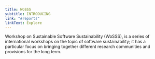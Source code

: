 ```yaml
---
title: WoSSS
subtitle: INTRODUCING
link: "#reports"
linkText: Explore
---
```

Workshop on Sustainable Software Sustainability (WoSSS), is a series of international workshops on the topic of software sustainability; it has a particular focus on bringing together different research communities and provisions for the long term.
